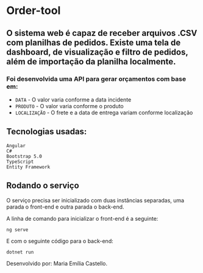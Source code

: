 # Order-tool

## O sistema web é capaz de receber arquivos .CSV com planilhas de pedidos. Existe uma tela de dashboard, de visualização e filtro de pedidos, além de importação da planilha localmente. 
### Foi desenvolvida uma API para gerar orçamentos com base em:
- `DATA` - O valor varia conforme a data incidente 
- `PRODUTO` - O valor varia conforme o produto
- `LOCALIZAÇÃO` - O frete e a data de entrega variam conforme localização

## Tecnologias usadas:
```
Angular
C#
Bootstrap 5.0
TypeScript
Entity Framework
```
## Rodando o serviço

O serviço precisa ser inicializado com duas instâncias separadas, uma parada o front-end e outra parada o back-end.

A linha de comando para inicializar o front-end é a seguinte:
```
ng serve
```
E com o seguinte código para o back-end:
```
dotnet run
```

Desenvolvido por: Maria Emília Castello.
